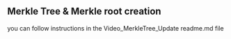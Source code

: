 ## Merkle Tree & Merkle root creation 

you can follow instructions in the Video_MerkleTree_Update readme.md file 
